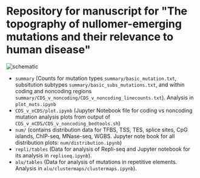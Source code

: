 # Repository for manuscript for "The topography of nullomer-emerging mutations and their relevance to human disease"

![schematic](https://github.com/Georgakopoulos-Soares-lab/nullomer_topography/assets/38195218/0ca16669-67ef-44ec-939a-f8873d4297c4)


- `summary` (Counts for mutation types `summary/basic_mutation.txt`, subsitution subtypes `summary/basic_subs_mutations.txt`, and within coding and noncoding regions `summary/CDS_v_noncoding/CDS_v_noncoding_linecounts.txt`). Analysis in `plot_muts.ipynb`
- `CDS_v_nCDS/plot.ipynb` (Jupyter Notebook file for coding vs noncoding mutation analysis plots from output of `CDS_v_nCDS/CDS_v_noncoding_bedtools.sh`)
- `num/` (contains distribution data for TFBS, TSS, TES, splice sites, CpG islands, ChIP-seq, MNase-seq, WGBS. Jupyter note book for all distribution plots: `num/distribution.ipynb`)
- `repli/tables` (Data for analysis of Repli-seq and Jupyter notebook for its analysis in `repliseq.ipynb`).
- `alu/tables` (Data for analysis of mutations in repetitive elements. Analysis in `alu/clustermaps/clustermaps.ipynb`). 
